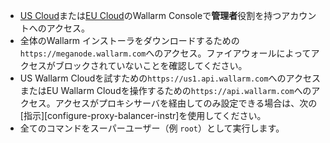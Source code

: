 * [US Cloud](https://us1.my.wallarm.com/)または[EU Cloud](https://my.wallarm.com/)のWallarm Consoleで**管理者**役割を持つアカウントへのアクセス。
* 全体のWallarm インストーラをダウンロードするための`https://meganode.wallarm.com`へのアクセス。ファイアウォールによってアクセスがブロックされていないことを確認してください。
* US Wallarm Cloudを試すための`https://us1.api.wallarm.com`へのアクセスまたはEU Wallarm Cloudを操作するための`https://api.wallarm.com`へのアクセス。アクセスがプロキシサーバを経由してのみ設定できる場合は、次の[指示][configure-proxy-balancer-instr]を使用してください。
* 全てのコマンドをスーパーユーザー（例 `root`）として実行します。